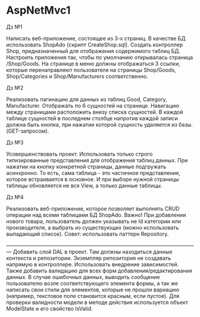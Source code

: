 # AspNetMvc1

Дз №1

Написать веб-приложение, состоящее из 3-х страниц.
В качестве БД использовать ShopAdo (скрипт CreateShop.sql).
Создать контроллер Shop, предназначенный для отображения содержимого таблиц БД.
Настроить приложения так, чтобы по умолчанию открывалась страница /Shop/Goods.
На странице в меню должны отображаться 3 ссылки, которые перенаправляют пользователя
на страницы Shop/Goods, Shop/Categories и Shop/Manufacturers соответственно.

Дз №2

Реализовать пагинацию для данных из таблиц Good, Category, Manufacturer.
Отображать по 6 сущностей на странице.
Навигацию между страницами расположить внизу списка сущностей.
В каждой таблице сущностей в последнем столбце напротив каждой записи должна быть кнопка, при нажатии которой сущность удаляется из базы. (GET-запросом).

Дз №3

Усовершенствовать проект.
Использовать только строго типизированные представления для отображения таблиц данных.
При нажатии на кнопку конкретной страницы, данные подгружать асинхронно.
То есть, сама таблица - это частичное представление, которое встраивается в основное.
И при выборе нужной страницы таблицы обновляется не вся View, а только данные таблицы.

Дз №4

Реализовать веб-приложение, которое позволяет выполнять CRUD операции над всеми таблицами БД ShopAdo.
Важно! При добавлении нового товара, пользователь должен указывать не Id категории или производителя, а выбрать из существующих (можно использовать выпадающий список).
Совет: использовать паттерн Repository.

—————————————————————————————————————
Добавить слой DAL в проект. Там должны находиться данные контекста и репозитории.
Экземпляр репозитория не создавать напрямую в контроллере. Использовать внедрение зависимостей.
Также добавить валидацию для всех форм добавления/редактирования данных.
В случае ошибочных данных, выводить сообщение пользователю возле соответствующего элемента формы, а так же написать свои стили для элементов, которые не прошли вариацию (например, текстовое поле становится красным, если пустое).
Для проверки валидности модели в методе действия используется объект ModelState и его свойство IsValid.
